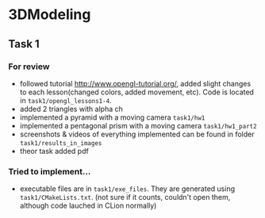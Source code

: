 # 3DModeling
## Task 1
### For review
* followed tutorial http://www.opengl-tutorial.org/, added slight changes to each lesson(changed colors, added movement, etc). Code is located in `task1/opengl_lessons1-4`.
* added 2 triangles with alpha ch
* implemented a pyramid with a moving camera `task1/hw1`
* implemented a pentagonal prism with a moving camera `task1/hw1_part2`
* screenshots & videos of everything implemented can be found in folder `task1/results_in_images`
* theor task added pdf
### Tried to implement...
* executable files are in `task1/exe_files`. They are generated using `task1/CMakeLists.txt`. (not sure if it counts, couldn't open them, although code lauched in CLion normally)
